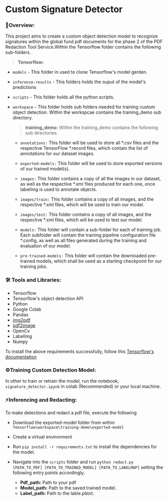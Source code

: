 # Custom Signature Detector

### **🎯Overview:**

This project aims to create a custom object detection model to recognize signatures within the global fund pdf documents for the phase 2 of the PDF Redaction Tool Service.Within the Tensorflow folder contains the following sub-folders.

> **Tensorflow:**

  - `models` - This folder in used to clone Tensorflow's model gerden.
  - `inference-results` - This folders holds the ouput of the model's predictions
  - `scripts` - This folder holds all the python scripts.
  - `workspace` - This folder holds sub folders needed for training custom object detection. Within the workspcae contains the training_demo sub directory.
  
    > **training_demo:** Within the training_demo contains the following sub directories.
      
      - `annotations:` This folder will be used to store all *.csv files and the respective TensorFlow *.record files, which contain the list of annotations for our      dataset images.

       - `exported-models:` This folder will be used to store exported versions of our trained model(s).

       - `images:` This folder contains a copy of all the images in our dataset, as well as the respective *.xml files produced for each one, once labelImg is used to annotate objects.

      - `images/train:` This folder contains a copy of all images, and the respective *.xml files, which will be used to train our model.

      - `images/test:` This folder contains a copy of all images, and the respective *.xml files, which will be used to test our model.

      - `models:` This folder will contain a sub-folder for each of training job. Each subfolder will contain the training pipeline configuration file *.config, as well as all files generated during the training and evaluation of our model.

      - `pre-trained-models:` This folder will contain the downloaded pre-trained models, which shall be used as a starting checkpoint for our training jobs.
  
  ### **🛠️ Tools and Libraries:**
  - Tensorflow
  - Tensorflow's object detection API
  - Python
  - Google Colab
  - Pandas
  - [img2pdf](https://pypi.org/project/img2pdf/)
  - [pdf2image](https://pypi.org/project/pdf2image/)
  - OpenCv
  - LabelImg
  - Numpy
  
  To install the above requirements successfully, follow this [Tensorflow's documentation](https://tensorflow-object-detection-api-tutorial.readthedocs.io/en/latest/install.html)

### **⚙️Training Custom Detection Model:**
In other to train or retrain the model, run the notebook, `signature_detector.ipynb` in colab (Recommended) or your local machine.

### **⚡Inferencing and Redacting:**
To make detections and redact a pdf file, execute the following
- Download the exported-model folder from within `Tensorflow\workspace\training-demo\exported-model`
- Create a virtual environment
- Run `pip install -r requirements.txt` to install the dependencies for the model.
- Navigate into the `scripts` folder and run `python redact.py [PATH_TO_PDF] [PATH_TO_TRAINED_MODEL] [PATH_TO_LABELMAP]` setting the following entry points accordingly.

  - **Pdf_path:** Path to your pdf
  - **Model_path:** Path to the saved trained model.
  - **Label_path:** Path to the lable.pbtxt.
  
